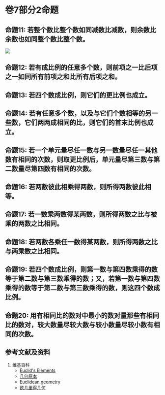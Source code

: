 # 卷7部分2命题

## 命题11: 若整个数比整个数如同减数比减数，则余数比余数也如同整个数比整个数。
![](/images/欧几里得几何/欧几里得元素中典型的几何实验/卷7部分2命题/1a1.jpg)

## 命题12: 若有成比例的任意多个数，则前项之一比后项之一如同所有前项之和比所有后项之和。

## 命题13: 若四个数成比例，则它们的更比例也成立。

## 命题14:    若有任意多个数，以及与它们个数相等的另一些数，它们两两成相同的比，则它们的首末比例也成立。

## 命题15: 若一个单元量尽任一数与另一数量尽任一其他数有相同的次数，则取更比例后，单元量尽第三数与第二数量尽第四数有相同的次数。

## 命题16: 若两数彼此相乘得两数，则所得两数彼此相等。

## 命题17: 若一数乘两数得某两数，则所得两数之比与被乘的两数之比相同。

## 命题18: 若两数各乘任一数得某两数，则所得两数之比与两乘数之比相同。

## 命题19: 若四个数成比例，则第一数与第四数乘得的数等于第二数与第三数乘得的数；又，若第一数与第四数乘得的数等于第二数与第三数乘得的数，则这四个数成比例。

## 命题20: 用有相同比的数对中最小的数对量那些有相同比的数对，较大数量尽较大数与较小数量尽较小数有相同的次数。

## 参考文献及资料

1. 维基百科
	- [Euclid's Elements](https://en.wikipedia.org/wiki/Euclid%27s_Elements) 
	- [几何原本](https://zh.wikipedia.org/wiki/%E5%87%A0%E4%BD%95%E5%8E%9F%E6%9C%AC) 
	- [Euclidean geometry](https://en.wikipedia.org/wiki/Euclidean_geometry) 
	- [欧几里得几何](https://zh.wikipedia.org/wiki/%E6%AC%A7%E5%87%A0%E9%87%8C%E5%BE%97%E5%87%A0%E4%BD%95) 



